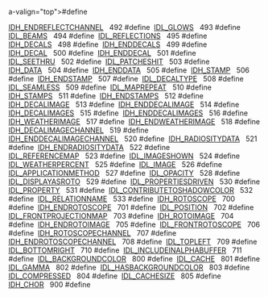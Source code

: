 a-valign="top">#define </td>
<td class="memItemRight" data-valign="bottom"><a href="Label_8h.md#5ab940bae0cc2628130063ee0846ed80" class="el">IDH_ENDREFLECTCHANNEL</a>   492</td>
</tr>
<tr>
<td class="memItemLeft" style="text-align: right;" data-nowrap="" data-valign="top">#define </td>
<td class="memItemRight" data-valign="bottom"><a href="Label_8h.md#09aef61e6bbca340755b3f0a3eeaa7d2" class="el">IDL_GLOWS</a>   493</td>
</tr>
<tr>
<td class="memItemLeft" style="text-align: right;" data-nowrap="" data-valign="top">#define </td>
<td class="memItemRight" data-valign="bottom"><a href="Label_8h.md#1ae7af8da1888f5611a1a27217047485" class="el">IDL_BEAMS</a>   494</td>
</tr>
<tr>
<td class="memItemLeft" style="text-align: right;" data-nowrap="" data-valign="top">#define </td>
<td class="memItemRight" data-valign="bottom"><a href="Label_8h.md#3c34868c41c306ebee18d4054e69fbb6" class="el">IDL_REFLECTIONS</a>   495</td>
</tr>
<tr>
<td class="memItemLeft" style="text-align: right;" data-nowrap="" data-valign="top">#define </td>
<td class="memItemRight" data-valign="bottom"><a href="Label_8h.md#c5f01b802e19f6184d21c38a50e13422" class="el">IDH_DECALS</a>   498</td>
</tr>
<tr>
<td class="memItemLeft" style="text-align: right;" data-nowrap="" data-valign="top">#define </td>
<td class="memItemRight" data-valign="bottom"><a href="Label_8h.md#1c718f378ff9069d749bfdd8c789d0e7" class="el">IDH_ENDDECALS</a>   499</td>
</tr>
<tr>
<td class="memItemLeft" style="text-align: right;" data-nowrap="" data-valign="top">#define </td>
<td class="memItemRight" data-valign="bottom"><a href="Label_8h.md#e3ffddc77a8ee0c8ff62a2bad1da72cc" class="el">IDH_DECAL</a>   500</td>
</tr>
<tr>
<td class="memItemLeft" style="text-align: right;" data-nowrap="" data-valign="top">#define </td>
<td class="memItemRight" data-valign="bottom"><a href="Label_8h.md#46a3d69d4006225763dae7d8f7bf7641" class="el">IDH_ENDDECAL</a>   501</td>
</tr>
<tr>
<td class="memItemLeft" style="text-align: right;" data-nowrap="" data-valign="top">#define </td>
<td class="memItemRight" data-valign="bottom"><a href="Label_8h.md#2fefaeb71bfc82bb4cc652606a76a2d1" class="el">IDL_SEETHRU</a>   502</td>
</tr>
<tr>
<td class="memItemLeft" style="text-align: right;" data-nowrap="" data-valign="top">#define </td>
<td class="memItemRight" data-valign="bottom"><a href="Label_8h.md#3ba731099e9073386ec3d3b0a52e284f" class="el">IDL_PATCHESHIT</a>   503</td>
</tr>
<tr>
<td class="memItemLeft" style="text-align: right;" data-nowrap="" data-valign="top">#define </td>
<td class="memItemRight" data-valign="bottom"><a href="Label_8h.md#b4ffd1b6d0a84d793f728bc42f10b92f" class="el">IDH_DATA</a>   504</td>
</tr>
<tr>
<td class="memItemLeft" style="text-align: right;" data-nowrap="" data-valign="top">#define </td>
<td class="memItemRight" data-valign="bottom"><a href="Label_8h.md#295714c00d386a5d83047feda1791d70" class="el">IDH_ENDDATA</a>   505</td>
</tr>
<tr>
<td class="memItemLeft" style="text-align: right;" data-nowrap="" data-valign="top">#define </td>
<td class="memItemRight" data-valign="bottom"><a href="Label_8h.md#a0772cc64ed1db82094e853fb4bebf55" class="el">IDH_STAMP</a>   506</td>
</tr>
<tr>
<td class="memItemLeft" style="text-align: right;" data-nowrap="" data-valign="top">#define </td>
<td class="memItemRight" data-valign="bottom"><a href="Label_8h.md#e001e6c0d0997b3f75b266a67b1ff002" class="el">IDH_ENDSTAMP</a>   507</td>
</tr>
<tr>
<td class="memItemLeft" style="text-align: right;" data-nowrap="" data-valign="top">#define </td>
<td class="memItemRight" data-valign="bottom"><a href="Label_8h.md#352762a17401f18fe29aa18b31b5aeba" class="el">IDL_DECALTYPE</a>   508</td>
</tr>
<tr>
<td class="memItemLeft" style="text-align: right;" data-nowrap="" data-valign="top">#define </td>
<td class="memItemRight" data-valign="bottom"><a href="Label_8h.md#131ae323f9a31764b0dfbb5b90378fd2" class="el">IDL_SEAMLESS</a>   509</td>
</tr>
<tr>
<td class="memItemLeft" style="text-align: right;" data-nowrap="" data-valign="top">#define </td>
<td class="memItemRight" data-valign="bottom"><a href="Label_8h.md#ab3751b13161dc51836d67831cbbf018" class="el">IDL_MAPREPEAT</a>   510</td>
</tr>
<tr>
<td class="memItemLeft" style="text-align: right;" data-nowrap="" data-valign="top">#define </td>
<td class="memItemRight" data-valign="bottom"><a href="Label_8h.md#ece3991099eba3fbb879db80440c9192" class="el">IDH_STAMPS</a>   511</td>
</tr>
<tr>
<td class="memItemLeft" style="text-align: right;" data-nowrap="" data-valign="top">#define </td>
<td class="memItemRight" data-valign="bottom"><a href="Label_8h.md#af0efe1da652f39e8b09bcd96a349e4d" class="el">IDH_ENDSTAMPS</a>   512</td>
</tr>
<tr>
<td class="memItemLeft" style="text-align: right;" data-nowrap="" data-valign="top">#define </td>
<td class="memItemRight" data-valign="bottom"><a href="Label_8h.md#3acaac889c56f5f8067a2e8226a92749" class="el">IDH_DECALIMAGE</a>   513</td>
</tr>
<tr>
<td class="memItemLeft" style="text-align: right;" data-nowrap="" data-valign="top">#define </td>
<td class="memItemRight" data-valign="bottom"><a href="Label_8h.md#d474d6bd32c9fd65b9eec20aab64a0d0" class="el">IDH_ENDDECALIMAGE</a>   514</td>
</tr>
<tr>
<td class="memItemLeft" style="text-align: right;" data-nowrap="" data-valign="top">#define </td>
<td class="memItemRight" data-valign="bottom"><a href="Label_8h.md#a1de6cc36998b52e8505f262c3090efe" class="el">IDH_DECALIMAGES</a>   515</td>
</tr>
<tr>
<td class="memItemLeft" style="text-align: right;" data-nowrap="" data-valign="top">#define </td>
<td class="memItemRight" data-valign="bottom"><a href="Label_8h.md#8ffcbd2f99c47a187c8585044fa9bbab" class="el">IDH_ENDDECALIMAGES</a>   516</td>
</tr>
<tr>
<td class="memItemLeft" style="text-align: right;" data-nowrap="" data-valign="top">#define </td>
<td class="memItemRight" data-valign="bottom"><a href="Label_8h.md#257f2debcfa54e5a21a6b5fc61d63be6" class="el">IDH_WEATHERIMAGE</a>   517</td>
</tr>
<tr>
<td class="memItemLeft" style="text-align: right;" data-nowrap="" data-valign="top">#define </td>
<td class="memItemRight" data-valign="bottom"><a href="Label_8h.md#56ca2160fb44eaa6d9188b5cd629c783" class="el">IDH_ENDWEATHERIMAGE</a>   518</td>
</tr>
<tr>
<td class="memItemLeft" style="text-align: right;" data-nowrap="" data-valign="top">#define </td>
<td class="memItemRight" data-valign="bottom"><a href="Label_8h.md#a682f51e9cd37fd95d495fa05b93fae0" class="el">IDH_DECALIMAGECHANNEL</a>   519</td>
</tr>
<tr>
<td class="memItemLeft" style="text-align: right;" data-nowrap="" data-valign="top">#define </td>
<td class="memItemRight" data-valign="bottom"><a href="Label_8h.md#3a355597e4dc7bf460590f98ec9f81d5" class="el">IDH_ENDDECALIMAGECHANNEL</a>   520</td>
</tr>
<tr>
<td class="memItemLeft" style="text-align: right;" data-nowrap="" data-valign="top">#define </td>
<td class="memItemRight" data-valign="bottom"><a href="Label_8h.md#123400e3f8ecdbabcdf60e4e4cfb3f06" class="el">IDH_RADIOSITYDATA</a>   521</td>
</tr>
<tr>
<td class="memItemLeft" style="text-align: right;" data-nowrap="" data-valign="top">#define </td>
<td class="memItemRight" data-valign="bottom"><a href="Label_8h.md#d23c116f7abacc687cd47d60c36b25b4" class="el">IDH_ENDRADIOSITYDATA</a>   522</td>
</tr>
<tr>
<td class="memItemLeft" style="text-align: right;" data-nowrap="" data-valign="top">#define </td>
<td class="memItemRight" data-valign="bottom"><a href="Label_8h.md#aa1d7dff9e62923036108d159019f6f2" class="el">IDL_REFERENCEMAP</a>   523</td>
</tr>
<tr>
<td class="memItemLeft" style="text-align: right;" data-nowrap="" data-valign="top">#define </td>
<td class="memItemRight" data-valign="bottom"><a href="Label_8h.md#a6d148530b557cea5dfb22c4102b0c2d" class="el">IDL_IMAGESHOWN</a>   524</td>
</tr>
<tr>
<td class="memItemLeft" style="text-align: right;" data-nowrap="" data-valign="top">#define </td>
<td class="memItemRight" data-valign="bottom"><a href="Label_8h.md#3629ef7b00d439a8771467c57e5107cb" class="el">IDL_WEATHERPERCENT</a>   525</td>
</tr>
<tr>
<td class="memItemLeft" style="text-align: right;" data-nowrap="" data-valign="top">#define </td>
<td class="memItemRight" data-valign="bottom"><a href="Label_8h.md#f99094f61fc18ccd898450cec0d1ff88" class="el">IDL_IMAGE</a>   526</td>
</tr>
<tr>
<td class="memItemLeft" style="text-align: right;" data-nowrap="" data-valign="top">#define </td>
<td class="memItemRight" data-valign="bottom"><a href="Label_8h.md#46042cc6e035bb435c39e3497e2d8916" class="el">IDL_APPLICATIONMETHOD</a>   527</td>
</tr>
<tr>
<td class="memItemLeft" style="text-align: right;" data-nowrap="" data-valign="top">#define </td>
<td class="memItemRight" data-valign="bottom"><a href="Label_8h.md#f910edbe2fd1ad910b50d20faf0108b4" class="el">IDL_OPACITY</a>   528</td>
</tr>
<tr>
<td class="memItemLeft" style="text-align: right;" data-nowrap="" data-valign="top">#define </td>
<td class="memItemRight" data-valign="bottom"><a href="Label_8h.md#b1568a957e95dcffc1467f4c17148947" class="el">IDL_DISPLAYASROTO</a>   529</td>
</tr>
<tr>
<td class="memItemLeft" style="text-align: right;" data-nowrap="" data-valign="top">#define </td>
<td class="memItemRight" data-valign="bottom"><a href="Label_8h.md#a2de1def8794831226e95b6fcd54409a" class="el">IDL_PROPERTIESDRIVEN</a>   530</td>
</tr>
<tr>
<td class="memItemLeft" style="text-align: right;" data-nowrap="" data-valign="top">#define </td>
<td class="memItemRight" data-valign="bottom"><a href="Label_8h.md#c5ed791ee85d41fc33c8511775e05144" class="el">IDL_PROPERTY</a>   531</td>
</tr>
<tr>
<td class="memItemLeft" style="text-align: right;" data-nowrap="" data-valign="top">#define </td>
<td class="memItemRight" data-valign="bottom"><a href="Label_8h.md#2831ba3a2990bc401069a4e0eb36e053" class="el">IDL_CONTRIBUTETOSHADOWCOLOR</a>   532</td>
</tr>
<tr>
<td class="memItemLeft" style="text-align: right;" data-nowrap="" data-valign="top">#define </td>
<td class="memItemRight" data-valign="bottom"><a href="Label_8h.md#261cc555b39b45bfbb58781ead0ce317" class="el">IDL_RELATIONNAME</a>   533</td>
</tr>
<tr>
<td class="memItemLeft" style="text-align: right;" data-nowrap="" data-valign="top">#define </td>
<td class="memItemRight" data-valign="bottom"><a href="Label_8h.md#a95ef720cd3106031706cb51ce3523b1" class="el">IDH_ROTOSCOPE</a>   700</td>
</tr>
<tr>
<td class="memItemLeft" style="text-align: right;" data-nowrap="" data-valign="top">#define </td>
<td class="memItemRight" data-valign="bottom"><a href="Label_8h.md#fd9936a55cc3ddf996e3b5d24865e6a8" class="el">IDH_ENDROTOSCOPE</a>   701</td>
</tr>
<tr>
<td class="memItemLeft" style="text-align: right;" data-nowrap="" data-valign="top">#define </td>
<td class="memItemRight" data-valign="bottom"><a href="Label_8h.md#3e276e03535655980518382b9707f534" class="el">IDL_POSITION</a>   702</td>
</tr>
<tr>
<td class="memItemLeft" style="text-align: right;" data-nowrap="" data-valign="top">#define </td>
<td class="memItemRight" data-valign="bottom"><a href="Label_8h.md#b43a324faaef23ec507be340ec9b8f4f" class="el">IDL_FRONTPROJECTIONMAP</a>   703</td>
</tr>
<tr>
<td class="memItemLeft" style="text-align: right;" data-nowrap="" data-valign="top">#define </td>
<td class="memItemRight" data-valign="bottom"><a href="Label_8h.md#42e176dd7282ba9ca6d0378973fc02da" class="el">IDH_ROTOIMAGE</a>   704</td>
</tr>
<tr>
<td class="memItemLeft" style="text-align: right;" data-nowrap="" data-valign="top">#define </td>
<td class="memItemRight" data-valign="bottom"><a href="Label_8h.md#2dd6b8f80e4868333358177fa835ad9c" class="el">IDH_ENDROTOIMAGE</a>   705</td>
</tr>
<tr>
<td class="memItemLeft" style="text-align: right;" data-nowrap="" data-valign="top">#define </td>
<td class="memItemRight" data-valign="bottom"><a href="Label_8h.md#9fa535f5eefe0cf67bc2a042d655ea63" class="el">IDL_FRONTROTOSCOPE</a>   706</td>
</tr>
<tr>
<td class="memItemLeft" style="text-align: right;" data-nowrap="" data-valign="top">#define </td>
<td class="memItemRight" data-valign="bottom"><a href="Label_8h.md#80ed7bba58377812062e175be28005cb" class="el">IDH_ROTOSCOPECHANNEL</a>   707</td>
</tr>
<tr>
<td class="memItemLeft" style="text-align: right;" data-nowrap="" data-valign="top">#define </td>
<td class="memItemRight" data-valign="bottom"><a href="Label_8h.md#bec61ff1d62e0e882f168a8e5f3e521b" class="el">IDH_ENDROTOSCOPECHANNEL</a>   708</td>
</tr>
<tr>
<td class="memItemLeft" style="text-align: right;" data-nowrap="" data-valign="top">#define </td>
<td class="memItemRight" data-valign="bottom"><a href="Label_8h.md#6ca44b3aa15da731aba152c826839cde" class="el">IDL_TOPLEFT</a>   709</td>
</tr>
<tr>
<td class="memItemLeft" style="text-align: right;" data-nowrap="" data-valign="top">#define </td>
<td class="memItemRight" data-valign="bottom"><a href="Label_8h.md#47936d6dae39b7d494c0f90a8ecc780e" class="el">IDL_BOTTOMRIGHT</a>   710</td>
</tr>
<tr>
<td class="memItemLeft" style="text-align: right;" data-nowrap="" data-valign="top">#define </td>
<td class="memItemRight" data-valign="bottom"><a href="Label_8h.md#adb11e0f93f7de8e0c52bcda51ae8c36" class="el">IDL_INCLUDEINALPHABUFFER</a>   711</td>
</tr>
<tr>
<td class="memItemLeft" style="text-align: right;" data-nowrap="" data-valign="top">#define </td>
<td class="memItemRight" data-valign="bottom"><a href="Label_8h.md#26a68aa768c4ab5c957e7fccc17de9ec" class="el">IDL_BACKGROUNDCOLOR</a>   800</td>
</tr>
<tr>
<td class="memItemLeft" style="text-align: right;" data-nowrap="" data-valign="top">#define </td>
<td class="memItemRight" data-valign="bottom"><a href="Label_8h.md#d417abfb55e814d398a7215887be1de3" class="el">IDL_CACHE</a>   801</td>
</tr>
<tr>
<td class="memItemLeft" style="text-align: right;" data-nowrap="" data-valign="top">#define </td>
<td class="memItemRight" data-valign="bottom"><a href="Label_8h.md#ad5a5d396a545735cd362fe9b9862123" class="el">IDL_GAMMA</a>   802</td>
</tr>
<tr>
<td class="memItemLeft" style="text-align: right;" data-nowrap="" data-valign="top">#define </td>
<td class="memItemRight" data-valign="bottom"><a href="Label_8h.md#7a95135d19bc0d0a9d85fbc66bebaff7" class="el">IDL_HASBACKGROUNDCOLOR</a>   803</td>
</tr>
<tr>
<td class="memItemLeft" style="text-align: right;" data-nowrap="" data-valign="top">#define </td>
<td class="memItemRight" data-valign="bottom"><a href="Label_8h.md#5054244721ba56853981bbb06b1a7440" class="el">IDL_COMPRESSED</a>   804</td>
</tr>
<tr>
<td class="memItemLeft" style="text-align: right;" data-nowrap="" data-valign="top">#define </td>
<td class="memItemRight" data-valign="bottom"><a href="Label_8h.md#7205071a1f8f78f54054b2b33999c97d" class="el">IDL_CACHESIZE</a>   805</td>
</tr>
<tr>
<td class="memItemLeft" style="text-align: right;" data-nowrap="" data-valign="top">#define </td>
<td class="memItemRight" data-valign="bottom"><a href="Label_8h.md#a89889431984466dc10fe2eea3251ade" class="el">IDH_CHOR</a>   900</td>
</tr>
<tr>
<td class="memItemLeft" style="text-align: right;" data-nowrap="" data-valign="top">#define </td>
<td class="memItemRight" data-valign="bottom"><a href="Label_8h.md#2ef94653a72b683f717a5069c7793c6c" clas